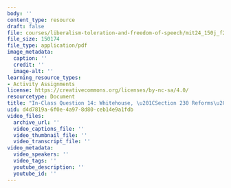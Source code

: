 ```yaml
---
body: ''
content_type: resource
draft: false
file: courses/liberalism-toleration-and-freedom-of-speech/mit24_150j_f23_question14.pdf
file_size: 150174
file_type: application/pdf
image_metadata:
  caption: ''
  credit: ''
  image-alt: ''
learning_resource_types:
- Activity Assignments
license: https://creativecommons.org/licenses/by-nc-sa/4.0/
resourcetype: Document
title: "In-Class Question 14: Whitehouse, \u201CSection 230 Reforms\u201D"
uid: d4d7819a-6f0e-4a97-8d80-ceb14e9a1fdb
video_files:
  archive_url: ''
  video_captions_file: ''
  video_thumbnail_file: ''
  video_transcript_file: ''
video_metadata:
  video_speakers: ''
  video_tags: ''
  youtube_description: ''
  youtube_id: ''
---
```

